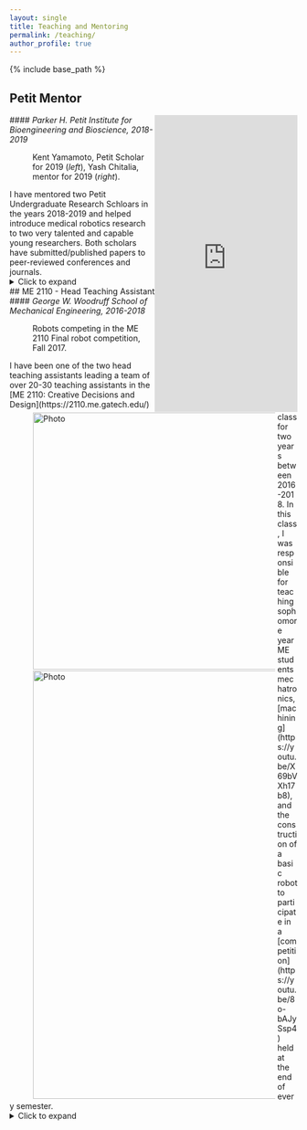 ```yaml
---
layout: single
title: Teaching and Mentoring
permalink: /teaching/
author_profile: true
---
```


{% include base_path %}

## Petit Mentor
<iframe align = "right" src="https://www.linkedin.com/embed/feed/update/urn:li:share:6614667534266351616" height="520" width="250" frameborder="0" allowfullscreen="" title="Embedded post"></iframe>
#### <i>Parker H. Petit Institute for Bioengineering and Bioscience, 2018-2019</i>
<figure>
<img align="left" src="https://yashchitalia.github.io/images/Yamamoto_Chitalia_resized.jpg" alt="Photo" style="width: 450px; border-radius: 1px; padding: 1px 1px 1px 1px"/>
<figcaption>
Kent Yamamoto, Petit Scholar for 2019 (<i>left</i>), Yash Chitalia, mentor for 2019 (<i>right</i>).
</figcaption>
</figure>
I have mentored two Petit Undergraduate Research Schloars in the years 2018-2019 and helped introduce medical robotics research to two very talented and capable young researchers. Both scholars have submitted/published papers to peer-reviewed conferences and journals.
<details>
<summary>Click to expand</summary>
<p>
In 2018, I helped my first scholar in the design and development of a simulated environment for the testing of the neuroendoscope tool in ROS and Unity. <b>Her fellowship resulted in a conference paper submitted 
to IROS 2019, held in November 2019 in Macau China.</b><br />
In 2019, this work was continued by the second Petit scholar (Mr. Kent Yamamoto, in the image above). Kent was responsible for designing a realistic phantom brain model from hydrogel and creating a simulated environment
for the testing of the robotic tool. He has also successfully created an electrocautery tool for the robot. Kent's prototype brain model is successfully able to replicate the elasticity of brain matter (E = 1.8 &plusmn; 0.5 kPa).
We successfully finished Kent's Petit mentorship with <b>a submission to Transactions on Robotics journal.</b>
</p>
</details>
## ME 2110 - Head Teaching Assistant 
#### <i>George W. Woodruff School of Mechanical Engineering, 2016-2018</i>
<figure>
<img align="left" src="https://yashchitalia.github.io/images/me2110_3.jpg" alt="Photo" style="width: 750px; border-radius: 1px; padding: 1px 1px 1px 1px"/>
<figcaption>
Robots competing in the ME 2110 Final robot competition, Fall 2017.
</figcaption>
</figure>
I have been one of the two head teaching assistants leading a team of over 20-30 teaching assistants in the [ME 2110: Creative Decisions and Design](https://2110.me.gatech.edu/) class for two 
years between 2016-2018. In this class, I was responsible for teaching sophomore year ME students mechatronics, [machining](https://youtu.be/X69bVXh17b8), 
and the construction of a basic robot to participate in a [competition](https://youtu.be/8o-bAJySsp4) held at the end of every semester. 

<details>
  <summary> 
  Click to expand 
  </summary>  
<p>
Each semester this class has approximately 200-300 students divided into about 60-70 teams. At the end of each term the teams compete with each other for a grand prize.
My teams have won first prize in the competition and top points for ingenuity of their robot's designs.
</p>
<figure>
<img align="middle" src="https://yashchitalia.github.io/images/me2110_1.jpg" alt="Photo" style="width: 750px; border-radius: 1px; padding: 1px 1px 1px 1px"/>
<figcaption>
Crowds gather every semester to watch ME 2110 competitions.
</figcaption>
</figure>

</details>

